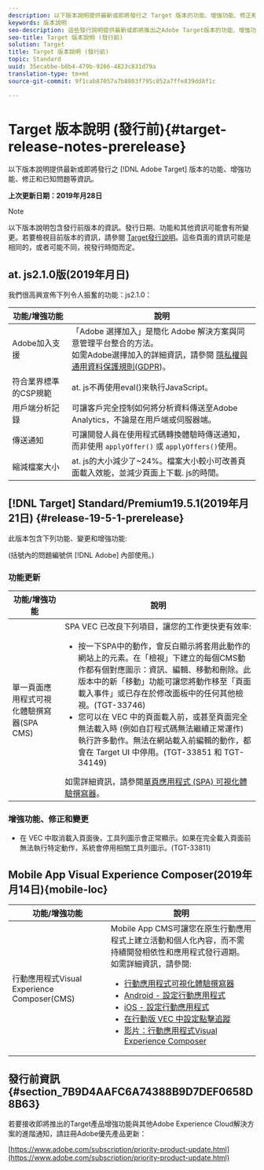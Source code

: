 ```yaml
---
description: 以下版本說明提供最新或即將發行之 Target 版本的功能、增強功能、修正和已知問題等資訊。
keywords: 版本說明
seo-description: 這些發行說明提供最新或即將推出之Adobe Target版本的功能、增強功能、修正和已知問題的相關資訊
seo-title: Target 版本說明 (發行前)
solution: Target
title: Target 版本說明 (發行前)
topic: Standard
uuid: 35ecabbe-b8b4-479b-9266-4823c831d79a
translation-type: tm+mt
source-git-commit: 9f1cab87057a7b8803f795c852a7ffe839dd8f1c

---
```



# Target 版本說明 (發行前){#target-release-notes-prerelease}

以下版本說明提供最新或即將發行之 [!DNL Adobe Target] 版本的功能、增強功能、修正和已知問題等資訊。

**上次更新日期：2019年月28日**

>[!NOTE]
>
>以下版本說明包含發行前版本的資訊。發行日期、功能和其他資訊可能會有所變更。若要檢視目前版本的資訊，請參閱 [Target發行說明](release-notes.md)。這些頁面的資訊可能是相同的，或者可能不同，視發行時間而定。

## at. js2.1.0版(2019年月日)

我們很高興宣佈下列令人振奮的功能：js2.1.0：

| 功能/增強功能 | 說明 |
| --- | --- |
| Adobe加入支援 | 「Adobe 選擇加入」是簡化 Adobe 解決方案與同意管理平台整合的方法。<br>如需Adobe選擇加入的詳細資訊，請參閱 [隱私權與通用資料保護規則(GDPR](/help/c-implementing-target/c-considerations-before-you-implement-target/c-privacy/cmp-privacy-and-general-data-protection-regulation.md))。 |
| 符合業界標準的CSP規範 | at. js不再使用eval()來執行JavaScript。 |
| 用戶端分析記錄 | 可讓客戶完全控制如何將分析資料傳送至Adobe Analytics，不論是在用戶端或伺服器端。 |
| 傳送通知 | 可讓開發人員在使用程式碼轉換體驗時傳送通知，而非使用 `applyOffer()` 或 `applyOffers()`使用。 |
| 縮減檔案大小 | at. js的大小減少了~24%。檔案大小較小可改善頁面載入效能，並減少頁面上下載. js的時間。 |

## [!DNL Target] Standard/Premium19.5.1(2019年月21日) {#release-19-5-1-prerelease}

此版本包含下列功能、變更和增強功能:

(括號內的問題編號供 [!DNL Adobe] 內部使用。)

### 功能更新

| 功能/增強功能 | 說明 |
| --- | --- |
| 單一頁面應用程式可視化體驗撰寫器(SPA CMS) | SPA VEC 已改良下列項目，讓您的工作更快更有效率: <ul><li>按一下SPA中的動作，會反白顯示將套用此動作的網站上的元素。在「檢視」下建立的每個CMS動作都有個對應圖示：資訊、編輯、移動和刪除。此版本中的新「移動」功能可讓您將動作移至「頁面載入事件」或已存在於修改面板中的任何其他檢視。(TGT-33746)</li><li>您可以在 VEC 中的頁面載入前，或甚至頁面完全無法載入時 (例如自訂程式碼無法繼續正常運作) 執行許多動作。無法在網站載入前編輯的動作，都會在 Target UI 中停用。(TGT-33851 和 TGT-34149)</li></ul>如需詳細資訊，請參閱[單頁應用程式 (SPA) 可視化體驗撰寫器](/help/c-experiences/spa-visual-experience-composer.md)。 |

### 增強功能、修正和變更

* 在 VEC 中取消載入頁面後，工具列圖示會正常顯示。如果在完全載入頁面前無法執行特定動作，系統會停用相關工具列圖示。(TGT-33811)

## Mobile App Visual Experience Composer(2019年月14日){mobile-loc}

| 功能/增強功能 | 說明 |
| --- | --- |
| 行動應用程式Visual Experience Composer(CMS) | Mobile App CMS可讓您在原生行動應用程式上建立活動和個人化內容，而不需持續開發相依性和應用程式發行週期。<br>如需詳細資訊，請參閱:<ul><li>[行動應用程式可視化體驗撰寫器](/help/c-target-mobile-app/c-mobile-visual-experience-composer/mobile-visual-experience-composer.md)</li><li>[Android - 設定行動應用程式](/help/c-target-mobile-app/c-mobile-visual-experience-composer/mobile-visual-experience-composer-android.md)</li><li>[iOS - 設定行動應用程式](/help/c-target-mobile-app/c-mobile-visual-experience-composer/mobile-visual-experience-composer-ios.md)</li><li>[在行動版 VEC 中設定點擊追蹤](/help/c-target-mobile-app/c-mobile-visual-experience-composer/set-up-click-tracking-in-the-mobile-vec.md)</li><li>[影片：行動應用程式Visual Experience Composer](/help/c-target-mobile-app/c-mobile-visual-experience-composer/mobile-visual-experience-composer.md#video)</li></ul> |

## 發行前資訊 {#section_7B9D4AAFC6A74388B9D7DEF0658D8B63}

若要接收即將推出的Target產品增強功能與其他Adobe Experience Cloud解決方案的進階通知，請註冊Adobe優先產品更新：

[https://www.adobe.com/subscription/priority-product-update.html](https://www.adobe.com/subscription/priority-product-update.html)
